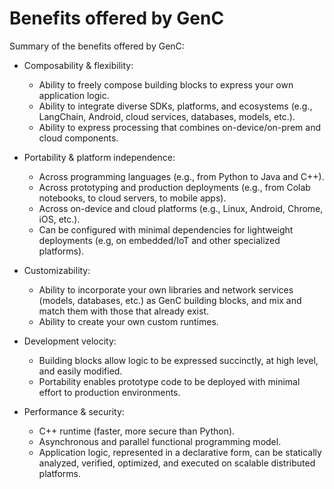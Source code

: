 # Benefits offered by GenC

Summary of the benefits offered by GenC:

*   Composability & flexibility:

    *   Ability to freely compose building blocks to express your own
        application logic.
    *   Ability to integrate diverse SDKs, platforms, and ecosystems
        (e.g., LangChain, Android, cloud services, databases, models, etc.).
    *   Ability to express processing that combines on-device/on-prem and
        cloud components.

*   Portability & platform independence:

    *   Across programming languages (e.g., from Python to Java and C++).
    *   Across prototyping and production deployments (e.g., from Colab
        notebooks, to cloud servers, to mobile apps).
    *   Across on-device and cloud platforms (e.g., Linux, Android, Chrome,
        iOS, etc.).
    *   Can be configured with minimal dependencies for lightweight deployments
        (e.g, on embedded/IoT and other specialized platforms).

*   Customizability:

    *   Ability to incorporate your own libraries and network services (models,
        databases, etc.) as GenC building blocks, and mix and match them with
        those that already exist.
    *   Ability to create your own custom runtimes.

*   Development velocity:

    *   Building blocks allow logic to be expressed succinctly, at high level,
        and easily modified.
    *   Portability enables prototype code to be deployed with minimal effort
        to production environments.

*   Performance & security:

    *   C++ runtime (faster, more secure than Python).
    *   Asynchronous and parallel functional programming model.
    *   Application logic, represented in a declarative form, can be statically
        analyzed, verified, optimized, and executed on scalable distributed
        platforms.
